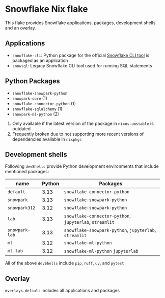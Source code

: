 # Snowflake Nix flake

This flake provides Snowflake applications, packages, development shells and an overlay.

## Applications

- `snowflake-cli`: Python package for the official [Snowflake CLI tool](https://pypi.org/project/snowflake-cli/) is packaged as an application
- `snowsql`: Legacy Snowflake CLI tool used for running SQL statements

## Python Packages

- `snowflake-snowpark-python`
- `snowpark-core` (1)
- `snowflake-connector-python` (1)
- `snowflake-sqlalchemy` (1)
- `snowpark-ml-python` (2)

1. Only available if the latest version of the package in `nixos-unstable` is outdated
2. Frequently broken due to not supporting more recent versions of dependencies available in `nixpkgs`

## Development shells

Following `devShells` provide Python development environments that include mentioned packages:

name           | Python | Packages
---------------|--------|--------------------------------------------------------
`default`      | 3.13   | `snowflake-connector-python`
`snowpark`     | 3.13   | `snowflake-snowpark-python`
`snowpark312`  | 3.12   | `snowflake-snowpark-python`
`lab`          | 3.13   | `snowflake-connector-python`, `jupyterlab`, `streamlit`
`snowpark-lab` | 3.13   | `snowflake-snowpark-python`, `jupyterlab`, `streamlit`
`ml`           | 3.12   | `snowflake-ml-python`
`ml-lab`       | 3.12   | `snowflake-ml-python` `jupyterlab`

All of the above `devShells` include `pip`, `ruff`, `uv`, and `pytest`

## Overlay

`overlays.default` includes all applications and packages

